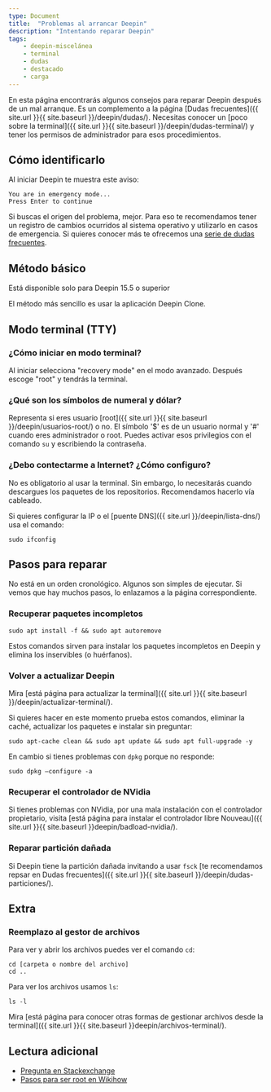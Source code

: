 ```yaml
---
type: Document
title:  "Problemas al arrancar Deepin"
description: "Intentando reparar Deepin"
tags:
    - deepin-miscelánea
    - terminal
    - dudas
    - destacado
    - carga
---
```


En esta página encontrarás algunos consejos para reparar Deepin después de un mal arranque. Es un complemento a la página [Dudas frecuentes]({{ site.url }}{{ site.baseurl }}/deepin/dudas/). Necesitas conocer un [poco sobre la terminal]({{ site.url }}{{ site.baseurl }}/deepin/dudas-terminal/) y tener los permisos de administrador para esos procedimientos.

## Cómo identificarlo
Al iniciar Deepin te muestra este aviso:
~~~
You are in emergency mode...
Press Enter to continue
~~~

Si buscas el origen del problema, mejor. Para eso te recomendamos tener un registro de cambios ocurridos al sistema operativo y utilizarlo en casos de emergencia. Si quieres conocer más te ofrecemos una <a href="/dudas">serie de dudas frecuentes</a>.

## Método básico
Está disponible solo para Deepin 15.5 o superior

El método más sencillo es usar la aplicación Deepin Clone.

## Modo terminal (TTY)
### ¿Cómo iniciar en modo terminal?
Al iniciar selecciona "recovery mode" en el modo avanzado. Después escoge "root" y tendrás la terminal.

### ¿Qué son los símbolos de numeral y dólar?
Representa si eres usuario [root]({{ site.url }}{{ site.baseurl }}/deepin/usuarios-root/) o no. El símbolo '$' es de un usuario normal y '#' cuando eres administrador o root. Puedes activar esos privilegios con el comando `su` y escribiendo la contraseña.

### ¿Debo contectarme a Internet? ¿Cómo configuro?
No es obligatorio al usar la terminal. Sin embargo, lo necesitarás cuando descargues los paquetes de los repositorios. Recomendamos hacerlo vía cableado.

Si quieres configurar la IP o el [puente DNS]({{ site.url }}/deepin/lista-dns/) usa el comando:

~~~
sudo ifconfig
~~~

## Pasos para reparar
No está en un orden cronológico. Algunos son simples de ejecutar. Si vemos que hay muchos pasos, lo enlazamos a la página correspondiente.

### Recuperar paquetes incompletos
~~~
sudo apt install -f && sudo apt autoremove
~~~

Estos comandos sirven para instalar los paquetes incompletos en Deepin y elimina los inservibles (o huérfanos).

### Volver a actualizar Deepin
Mira [está página para actualizar la terminal]({{ site.url }}{{ site.baseurl }}/deepin/actualizar-terminal/).

Si quieres hacer en este momento prueba estos comandos, eliminar la caché, actualizar los paquetes e instalar sin preguntar:
~~~
sudo apt-cache clean && sudo apt update && sudo apt full-upgrade -y
~~~

En cambio si tienes problemas con `dpkg` porque no responde:

~~~
sudo dpkg –configure -a
~~~

### Recuperar el controlador de NVidia
Si tienes problemas con NVidia, por una mala instalación con el controlador propietario, visita [está página para instalar el controlador libre Nouveau]({{ site.url }}{{ site.baseurl }}deepin/badload-nvidia/).

### Reparar partición dañada
Si Deepin tiene la partición dañada invitando a usar `fsck` [te recomendamos repsar en Dudas frecuentes]({{ site.url }}{{ site.baseurl }}/deepin/dudas-particiones/).

## Extra
### Reemplazo al gestor de archivos
Para ver y abrir los archivos puedes ver el comando `cd`:

~~~
cd [carpeta o nombre del archivo]
cd ..
~~~

Para ver los archivos usamos `ls`:

~~~
ls -l
~~~

Mira [está página para conocer otras formas de gestionar archivos desde la terminal]({{ site.url }}{{ site.baseurl }}deepin/archivos-terminal/).

## Lectura adicional
* [Pregunta en Stackexchange](https://unix.stackexchange.com/questions/46628/not-able-to-lock-var-lib-dpkg-lock-read-only)
* [Pasos para ser root en Wikihow](https://es.wikihow.com/ingresar-como-usuario-root-en-Linux)
